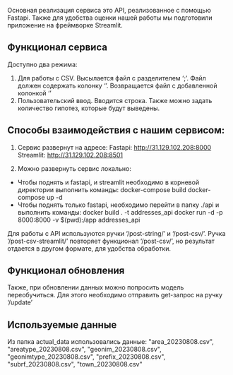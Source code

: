 Основная реализация сервиса это API, реализованное с помощью Fastapi. Также для удобства оценки нашей работы мы подготовили приложение на фреймворке Streamlit.

## Функционал сервиса
Доступно два режима:
1. Для работы с CSV. Высылается файл с разделителем ‘;’. Файл должен содержать колонку ‘’. Возвращается файл с добавленной колонкой ‘’
2. Пользовательский ввод. Вводится строка. Также можно задать количество гипотез, которые будут выведены.

## Способы взаимодействия с нашим сервисом:

1. Сервис развернут на адресе:
Fastapi: http://31.129.102.208:8000
Streamlit: http://31.129.102.208:8501


2. Можно развернуть сервис локально:
* Чтобы поднять и fastapi, и streamlit необходимо в корневой директории выполнить команды:
docker-compose build
docker-compose up -d
* Чтобы поднять только fastapi, необходимо перейти в папку ./api и выполнить команды:
docker build . -t addresses_api
docker run -d -p 8000:8000 -v $(pwd):/app addresses_api

Для работы с API используются ручки ‘/post-string/’ и ‘/post-csv/’.
Ручка ‘/post-csv-streamlit/’ повторяет функционал ‘/post-csv/’, но результат отдается в другом формате, для удобства обработки.



## Функционал обновления
Также, при обновлении данных можно попросить модель переобучиться. Для этого необходимо отправить get-запрос на ручку ‘/update’

## Используемые данные
Из папка actual_data использовались данные:
"area_20230808.csv",
"areatype_20230808.csv",
"geonim_20230808.csv",
"geonimtype_20230808.csv",
"prefix_20230808.csv",
"subrf_20230808.csv",
"town_20230808.csv"